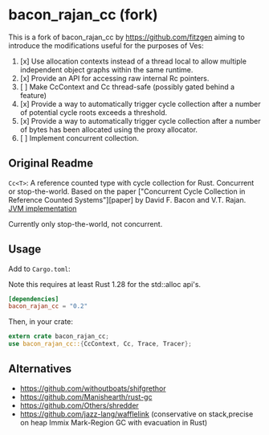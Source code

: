# bacon_rajan_cc (fork)
This is a fork of bacon_rajan_cc by https://github.com/fitzgen aiming to introduce the modifications
useful for the purposes of Ves:

1. [x] Use allocation contexts instead of a thread local to allow multiple independent object graphs within the same runtime.
2. [x] Provide an API for accessing raw internal Rc pointers.
3. [ ] Make CcContext and Cc thread-safe (possibly gated behind a feature)
4. [x] Provide a way to automatically trigger cycle collection after a number of potential cycle roots exceeds a threshold.
5. [x] Provide a way to automatically trigger cycle collection after a number of bytes has been allocated using the proxy allocator.
6. [ ] Implement concurrent collection.

## Original Readme

`Cc<T>`: A reference counted type with cycle collection for Rust. Concurrent or
stop-the-world. Based on the paper
["Concurrent Cycle Collection in Reference Counted Systems"][paper] by David
F. Bacon and V.T. Rajan. [JVM implementation](https://github.com/JikesRVM/JikesRVM/blob/8f6ac1854a73059595587b63fb4e8a3553bc7ff1/rvm/src/vm/memoryManagers/concurrent/VM_Allocator.java)

Currently only stop-the-world, not concurrent.

## Usage

Add to `Cargo.toml`:

Note this requires at least Rust 1.28 for the std::alloc api's.

```toml
[dependencies]
bacon_rajan_cc = "0.2"
```

Then, in your crate:

```rust
extern crate bacon_rajan_cc;
use bacon_rajan_cc::{CcContext, Cc, Trace, Tracer};
```

## Alternatives
- https://github.com/withoutboats/shifgrethor
- https://github.com/Manishearth/rust-gc
- https://github.com/Others/shredder
- https://github.com/jazz-lang/wafflelink (conservative on stack,precise on heap Immix Mark-Region GC with evacuation in Rust)
